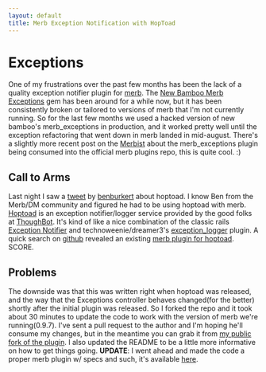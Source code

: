 ```yaml
--- 
layout: default
title: Merb Exception Notification with HopToad
---
```


Exceptions
==========

One of my frustrations over the past few months has been the lack of a quality exception notifier plugin for <a href="http://merbivore.com">merb</a>. The <a href="http://github.com/newbamboo/merb_exceptions/tree/master">New Bamboo Merb Exceptions</a> gem has been around for a while now, but it has been consistently broken or tailored to versions of merb that I'm not currently running.  So for the last few months we used a hacked version of new bamboo's merb_exceptions in production, and it worked pretty well until the exception refactoring that went down in merb landed in mid-august. There's a slightly more recent post on the <a href="http://merbist.com/2008/10/01/exception-handling-in-merb/">Merbist</a> about the merb_exceptions plugin being consumed into the official merb plugins repo, this is quite cool. :)

Call to Arms
------------

Last night I saw a <a href="http://twitter.com/benburkert/statuses/952186855">tweet</a> by <a href="http://benburkert.com/">benburkert</a> about hoptoad.  I know Ben from the Merb/DM community and figured he had to be using hoptoad with merb.  <a href="http://www.hoptoadapp.com/welcome">Hoptoad</a> is an exception notifier/logger service provided by the good folks at <a href="http://www.thoughtbot.com/">ThoughBot</a>.  It's kind of like a nice combination of the classic rails <a href="http://svn.rubyonrails.org/rails/plugins/exception_notification/README">Exception Notifier</a> and technoweenie/dreamer3's <a href="http://github.com/defunkt/exception_logger/tree/master">exception_logger</a> plugin.  A quick search on <a href="http://github.com">github</a> revealed an existing <a href="http://github.com/joakimk/hoptoad_notifier_merb/tree/master">merb plugin for hoptoad</a>.  SCORE.

Problems
------------
The downside was that this was written right when hoptoad was released, and the way that the Exceptions controller behaves changed(for the better) shortly after the initial plugin was released.  So I forked the repo and it took about 30 minutes to update the code to work with the version of merb we're running(0.9.7).  I've sent a pull request to the author and I'm hoping he'll consume my changes, but in the meantime you can grab it from <a href="http://github.com/atmos/hoptoad_notifier_merb/tree/master">my public fork of the plugin</a>.  I also updated the README to be a little more informative on how to get things going.
<strong>UPDATE</strong>:
I went ahead and made the code a proper merb plugin w/ specs and such, it's available <a href="http://github.com/atmos/merb_hoptoad_notifier/tree/master">here</a>.
